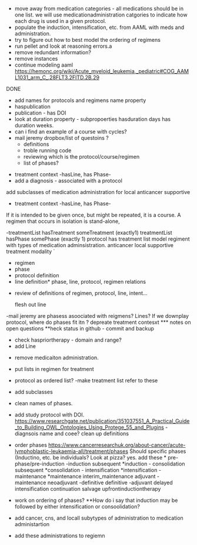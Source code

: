 - move away from medication categories - all medications should be in one list. we will use medicationadministration catgories to indicate how each drug is used in a given protocol.
- populate the induction, intensification, etc. from  AAML with meds and administration.
- try to figure out how to best model the ordering of regimens
- run pellet and look at reasoning errors.a
- remove redundant information?
- remove instances
- continue modeling aaml https://hemonc.org/wiki/Acute_myeloid_leukemia,_pediatric#COG_AAML1031_arm_C_.28FLT3.2FITD.2B.29




DONE
* add names for protocols and regimens
   name property
* haspublication
* publication - has DOI
* look at duration property - subpropoerties hasduration days
  has duration weeks.
* can i find an example of a course with cycles?
* mail jeremy
  dropbox/list of questoins ?
  - definitions
  - troble running code
  - reviewing which is the protocol/course/regimen
  - list of phases?
- treatment context -hasLine, has Phase-
- add a diagnosis - associated with a protocol


add subclasses of medication administration for local
    	       anticancer
	supportive
	

- treatment context -hasLine, has Phase-

If it is intended to be given once, but might be repeated, it is a course. A regimen that occurs in isolation is stand-alone,

-treatmentList hasTreatment someTreatment (exactly1)
 treatmentList hasPhase somePhase (exactly 1)
 protocol has treatment list
model regiment with types of medication adminsistration.
      anticancer
      local
      supportive
      treatment modality `

* regimen
* phase
* protocol  definition
* line definition* phase, line, protocol, regimen relations

- review of definitions of regimen, protocol, line, intent...

  flesh out line

-mail jeremy
      are phasess asoociated with reigmens? Lines? If we downplay protocol, where do phases fit itn ?
        depreate treatment contesxt
  *** notes on open questions
  **heck status in github - commit and backup
  * check haspriortherapy - domain and range?
  * add Line
  
  
  - remove medicaiton administration.
  - put lists in regimen for treatment
  - protocol as ordered list?
-make treatment list refer to these
- add subclasses
- clean names of phases.
- add study protocol with DOI.
https://www.researchgate.net/publication/351037551_A_Practical_Guide_to_Building_OWL_Ontologies_Using_Protege_55_and_Plugins - diagnsois  name and coee? 
clean up definitions


- order phases  https://www.cancerresearchuk.org/about-cancer/acute-lymphoblastic-leukaemia-all/treatment/phases
Should specific phases (Inductino, etc. be individuals? Look at pizza?
       yes. add these
       	  *  	pre-phase/pre-induction    -induction subsequent
		*induction  - consolidation  subsequent
		*consolidation - intensification
		*intensification - maintenance
		*maintenance
		interim_maintenance
		adjuvant   - maintenance
		neoadjuvant -definitive
		definitive -adjuvant
		delayed intensification
		continuation
		salvage
		upfrontinductiontherapy


* work on ordering of phases?
**How do i say that induction may be followed by either intensification or consoolidation?

* add cancer, cns, and locall subytypes of administration to medication administartion
* add these administrations to regiemn
